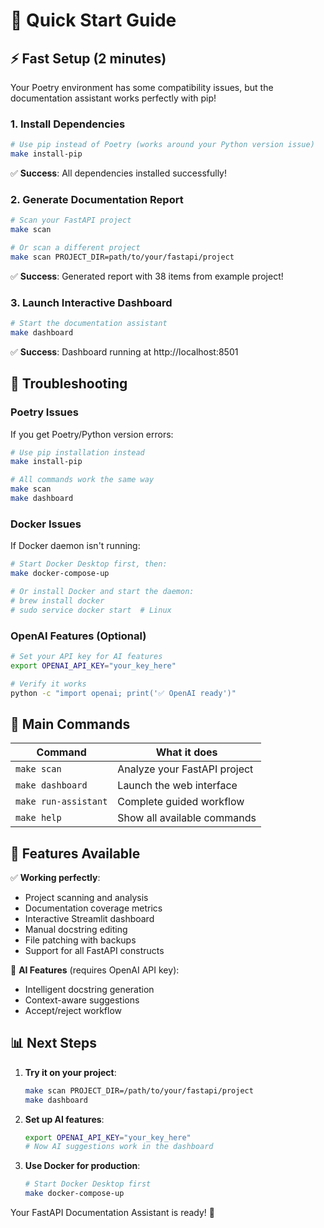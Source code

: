# 🚀 Quick Start Guide

## ⚡ Fast Setup (2 minutes)

Your Poetry environment has some compatibility issues, but the documentation assistant works perfectly with pip!

### 1. Install Dependencies
```bash
# Use pip instead of Poetry (works around your Python version issue)
make install-pip
```
✅ **Success**: All dependencies installed successfully!

### 2. Generate Documentation Report
```bash
# Scan your FastAPI project
make scan

# Or scan a different project
make scan PROJECT_DIR=path/to/your/fastapi/project
```
✅ **Success**: Generated report with 38 items from example project!

### 3. Launch Interactive Dashboard
```bash
# Start the documentation assistant
make dashboard
```
✅ **Success**: Dashboard running at http://localhost:8501

## 🔧 Troubleshooting

### Poetry Issues
If you get Poetry/Python version errors:
```bash
# Use pip installation instead
make install-pip

# All commands work the same way
make scan
make dashboard
```

### Docker Issues
If Docker daemon isn't running:
```bash
# Start Docker Desktop first, then:
make docker-compose-up

# Or install Docker and start the daemon:
# brew install docker
# sudo service docker start  # Linux
```

### OpenAI Features (Optional)
```bash
# Set your API key for AI features
export OPENAI_API_KEY="your_key_here"

# Verify it works
python -c "import openai; print('✅ OpenAI ready')"
```

## 🎯 Main Commands

| Command | What it does |
|---------|-------------|
| `make scan` | Analyze your FastAPI project |
| `make dashboard` | Launch the web interface |
| `make run-assistant` | Complete guided workflow |
| `make help` | Show all available commands |

## 🌟 Features Available

✅ **Working perfectly**:
- Project scanning and analysis
- Documentation coverage metrics  
- Interactive Streamlit dashboard
- Manual docstring editing
- File patching with backups
- Support for all FastAPI constructs

🤖 **AI Features** (requires OpenAI API key):
- Intelligent docstring generation
- Context-aware suggestions
- Accept/reject workflow

## 📊 Next Steps

1. **Try it on your project**:
   ```bash
   make scan PROJECT_DIR=/path/to/your/fastapi/project
   make dashboard
   ```

2. **Set up AI features**:
   ```bash
   export OPENAI_API_KEY="your_key_here"
   # Now AI suggestions work in the dashboard
   ```

3. **Use Docker for production**:
   ```bash
   # Start Docker Desktop first
   make docker-compose-up
   ```

Your FastAPI Documentation Assistant is ready! 🎉